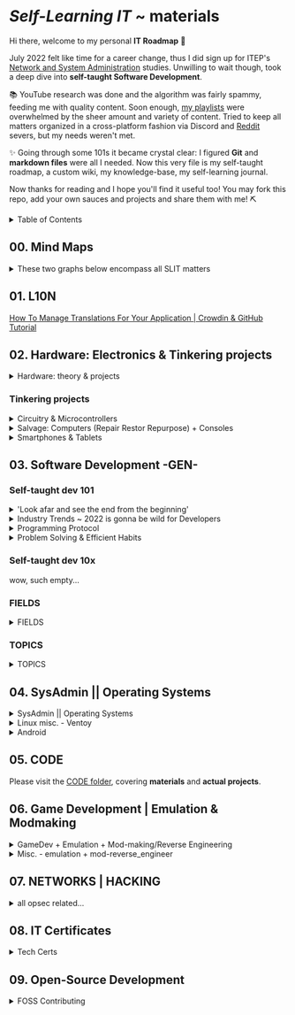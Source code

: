 <!-- [Markdown Cheat Sheet](https://www.markdownguide.org/cheat-sheet/) -->
<!-- thanks [Stack Overflow](https://stackoverflow.com/questions/11948245/markdown-to-create-pages-and-table-of-contents) -->

<!-- v0.1.0 = add Open Source big time | downgrade kotlin | reconsider Unity/C# (eg.  Karmaggän project) || zsh, fetch Discord gamedev.... -->
<!-- v0.0.1 = add mind maps -->
<!-- v0.0.0 = stemming from wikiSLIT v0.4.0 -->


# *Self-Learning IT* ~ materials
<!--need to update w/ me GitHub stars-->

Hi there, welcome to my personal **IT Roadmap** 👋

July 2022 felt like time for a career change, thus I did sign up for ITEP's [Network and System Administration](https://www.itep.es/ciclos-formativos/distancia/tecnico-superior-administracion-sistemas-informaticos-red) studies. Unwilling to wait though, took a deep dive into **self-taught Software Development**.

📚 YouTube research was done and the algorithm was fairly spammy,  feeding me with quality content. Soon enough, [my playlists](https://www.youtube.com/channel/UC4yPJo9tFagP7ZMkMcCQNbw) were overwhelmed by the sheer amount and variety of content. Tried to keep all matters organized in a cross-platform fashion via Discord and [Reddit](https://www.reddit.com/r/selflearningIT/) severs, but my needs weren't met.

✨ Going through some 101s it became crystal clear: I figured **Git** and **markdown files** were all I needed. Now this very file is my self-taught roadmap, a custom wiki, my knowledge-base, my self-learning journal.

Now thanks for reading and I hope you'll find it useful too! You may fork this repo, add your own sauces and projects and share them with me! ⛏️

<details>
<summary> Table of Contents </summary>

- [*Self-Learning IT* ~ materials](#self-learning-it--materials)
  - [00. Mind Maps](#00-mind-maps)
  - [01. L10N](#01-l10n)
  - [02. Hardware: Electronics & Tinkering projects](#02-hardware-electronics--tinkering-projects)
    - [Electronics theory 101](#electronics-theory-101)
    - [Tinkering projects](#tinkering-projects)
  - [03. Software Development -GEN-](#03-software-development--gen-)
    - [Self-taught dev 101](#self-taught-dev-101)
    - [Self-taught dev 10x](#self-taught-dev-10x)
    - [FIELDS](#fields)
    - [TOPICS](#topics)
  - [04. SysAdmin || Operating Systems](#04-sysadmin--operating-systems)
    - [sysadmin -gen-](#sysadmin--gen-)
    - [Linux](#linux)
  - [05. CODE](#05-code)
  - [06. Game Development | Emulation & Modmaking](#06-game-development--emulation--modmaking)
  - [07. NETWORKS | HACKING](#07-networks--hacking)
  - [08. IT Certificates](#08-it-certificates)
  - [09. Open-Source Development](#09-open-source-development)

</details>

## 00. Mind Maps

<details>
<summary> These two graphs below encompass all SLIT matters </summary>

![MindMap-0_4](/images/slit_img-MM1.PNG)
![MindMap-5-9](/images/slit_img-MM2.PNG)
<!-- interactive link -->

</details>

## 01. L10N 

[How To Manage Translations For Your Application | Crowdin & GitHub Tutorial](https://youtu.be/8baL6VWnnZg)
<!--
- [ ] blog_chaval
- [ ] [25 VSCode Tips](https://youtu.be/ifTF3ags0XI) @ Fireship
- [ ] South_Park
- [ ] Tomba
- [ ] [How Sekiro sets itself apart](https://youtu.be/jASlIZSpnJ4) @ Zullie the Witch
-->

## 02. Hardware: Electronics & Tinkering projects

<details>
<summary>  Hardware: theory & projects </summary>

### Electronics theory 101

- Electricity & Electronics 101
    - [How Electricity works](https://youtu.be/mc979OhitAg) @ EngineeringMindset
    - [Basic Electricity - What is an amp?](https://youtu.be/8gvJzrjwjds) @ Afrotechmods
    - Electronic Engineering ~ [Electronic Engineers 2022](https://youtu.be/CGD8qeizblc)
    - [Electronic components](https://youtu.be/6Maq5IyHSuc) @ bigclivedotcom
    - [How to Use a Breadboard](https://youtu.be/6WReFkfrUIk)

- Computers & Components 
    - -gen-
        - [From Transistors to Tetris P.1](https://youtu.be/6caLyckwo7U)
        - [How are Microchips made?](https://youtu.be/bor0qLifjz4) <!-- | Linus in Israel-->
    - CPUs
        - [How CPUs read machine code](https://youtu.be/yl8vPW5hydQ)
        - [CPU Clock Speed Explained](https://youtu.be/3PcO10iAXTk) @ Max's Tech
    - Graphics -all
        - Custom video card ~ [Building a DIY video card](https://youtu.be/l7rce6IQDWs) @ Ben Eater
        - JPEG ~ [How are Images Compressed? JPEG In Depth](https://youtu.be/Kv1Hiv3ox8I) @ Branch Education
    - HDMI
        - [HDMI vs MHL](https://lifewire.com/mhl-in-home-theater-1846852)
    - Motherboards
        - [Motherboards Explained](https://youtu.be/b2pd3Y6aBag) @ PowerCert Animated Videos
    - Power Supply
        - ... ~ [Probably the most used component nobody knows of! TL431 Guide!](https://youtu.be/isutYMU2HHU) @ Great Scott!
        - Alt Power Supplies ~ [Free Energy Devices Build and Science](https://youtu.be/15V0gUXUPko) @ ElectroBOOM
    - SSDs
        - SSDs | Smartphones (?!) ~ [How do SSDs/Smartphones work?](https://youtu.be/5Mh3o886qpg) @ Branch Education
    - (bonus) ~ Bluetooth
        - [How does Bluetooth Work?](https://youtu.be/1I1vxu5qIUM) @ Branch Education

</details>

### Tinkering projects

<details>
<summary> Circuitry & Microcontrollers </summary>

- Circuitry
    - Full DIY ~ [17 DIY inventions](https://youtu.be/twKkQaORKS4)
    - w/ Arduino... ~ [Turning a car into a COMPUTER MOUSE](https://youtu.be/M2xqMZ6b85w) @ William Osman

- Arduino UNO
    - [Arduino vs Pico - Which is the Best Microcontroller For You?](https://youtu.be/dOa3570JM2M) @ Gary Explains
    - Starting Kits ~ [5 best kits 2022](https://youtu.be/huKV8hdhsiY)
    - 101s ~ [What is Arduino UNO](https://youtu.be/_ItSHuIJAJ8)
    - Guide 00 ~ [learn Arduino in 15 minutes](https://youtu.be/nL34zDTPkcs)
    - Course 00 ~ [fCCs course -4h-](https://youtu.be/zJ-LqeX_fLU)
    - Projects 00 ~[15 Great Arduino Projects for beginners](https://youtu.be/Ox-9eOc3bQU) @ Maker Tutor
    - Projects 01 ~ [Arduino based Guitar Tuner](https://youtu.be/tjKySKeDoCE)

- Raspberry Pi
    - Regarding RPi4 8GB ~ [Choosing the right Raspberry Pi for you!](https://youtu.be/YAs1qdgiqPc) @ Android Authority
    - RPico
        - 101s ~ [Pico Prototyping - Building a "Pico Uno"](https://youtu.be/jwIOxOzee0U) @ DroneBot Workshop
        - MicroPython 00 ~ [Raspberry Pi PICO | Starting with MicroPython + Examples](https://youtu.be/zlKJ5hvfs6s) @ Electronoobs
        - Bad USB ~ [Bad USBs are SCARY!! (build one with a Raspberry Pi Pico for $8)](https://youtu.be/e_f9p-_JWZw) @ Network Chuck

</details>


<details>
<summary> Salvage: Computers (Repair Restor Repurpose) + Consoles </summary>

- *Salvage* gen
    - **GL76** ~ [MSI-GL76 Dissassembly](https://youtu.be/DF4HVW6Y_Fk)
    - Laptops -gen-
      - Clean ~ [How to Clean a Laptop](https://youtu.be/bypESzEtZr4)
      - Motherboard ~ [Laptop Motherboard -Diagnose,Repair-](https://youtu.be/GCLflqmne6k)
      - Fix ~ [FREE BROKEN Laptop - But Can I Fix It? Acer Nitro 5 No Power](https://youtu.be/C4S6QL4keOQ) @ Tronics Fix
      - Repurpose ~ [Repurpose your old dead Laptop](https://youtu.be/WLP_L7Mgz6M)
    - HDDs ~ [Fix your Hard Drive](https://youtu.be/zAMjdrUf9V4)

- Pentium project
    - [Restoring old Windows XP](https://youtu.be/1p5RUI9hIF8) @ Psivewri
    - Clean Pentium_3 ~ [This Pentium III hasn't been cleaned in 15 years](https://youtu.be/UyVHrxYZJJI) @ Phils Computer Lab
    - Restore Pentium_3 ~ [Pentium III Restoration](https://youtu.be/eSYOH_AfgEY)
    - Upgrading Pentium_4 to Windows_10 ~ [Usuing Pentium 4 in 2020 with Windows 10](https://youtu.be/sSZNLAIL65M) @ Phils Computer Lab
    - $salvage ~ [This PC Wasn't Worth Saving | Pentium 4 Build](https://youtu.be/sjfe9cQky5g) @ Tech Made Easy && [Build Retro PC from New Old Parts](https://youtu.be/xKChxv9jw74)
    - BIOS in Pentium 4 ~ [Computer BIOS in Pentium4 MOBO](https://youtu.be/TuG2rsrI_tc)

- Consoles aka Game Stations
    - Game Boy ~ [Gameboy Restored & Upgraded](https://youtu.be/lMyb0erNuCE) @ Odd Tinkering
    - PS1 ~ [PS1 Restoration & Upgrade](https://youtu.be/eMUpTVMqueY) @ Odd Tinkering
    - Universal Wii Remote ~ [Wii Remote Working on PS5 (How-to)](https://youtu.be/BjgCvOfQek8) @ Basically Homeless

</details>


<details>
<summary> Smartphones & Tablets </summary>

- *Salvage* smartphones
    - $salvage smartphones ~ [10 GENIUS Ways to Reuse Your Old Smartphone](https://youtu.be/k2_qM7NF_Vg) @ C4ETech English & [What is worth salvaging from an old smartphone](https://youtu.be/dYnplx_DVHs) @ Great Scott!
    - $salvage tablets ~ [OEM/ODM 7 Inch Tablet PC Touch Screen Replacement Disassembly Repair Guide](https://youtu.be/LeaulreONq0) @ ivifix.com

- random bonus bc why not
    - [Electronic Pinball Restoration](https://youtu.be/jh9dNaRqEpg) @ Odd Tinkering
    - [Mining Lantern rest. -numismatics-](https://youtu.be/hqc0pQ7DV4I) @ TysyTube

</details>

## 03. Software Development -GEN-

### Self-taught dev 101

<details>
<summary> 'Look afar and see the end from the beginning' </summary>

* ##### ~~[4 Steps to Become a Developer {Shorts}](https://youtu.be/nvlizC6koSc)~~ @ Fireship
    - Learn [HTML, CSS, JavaScript, React, Node]
    - Build something meaningful [1st Idea, 2nd Fail, 3rd Study, 4th Repeat]

* ##### ~~[Fastest way to Learn Coding and actually get a job](https://youtu.be/79pKwdiqcwI)~~ (First thing I actually did)
    - Learn **Python** for WebDev, DataSci, Automation...
    - Do [learnpython.org](https://learnpython.org), Download **VS Code** & Complete [12 Beginner Python Projects](https://youtu.be/8ext9G7xspg)] @ Kylieyying  (@ fCC)
    - Prepare Portfolio & Interviews
    - **Complete [Intro to Data Structures and Algorithms](https://www.udacity.com/course/data-structures-and-algorithms-in-python--ud513) & [LeetCode](https://leetcode.com/) ~~^^~~ (!!!)**
    <!-- (!!!) = STILL TO DO -->

* ##### ~~[1 - Self Taught Programmers... Listen Up](https://youtu.be/FrFY6Y1MJBQ) & [2 - Zero to Full-Time Programmer in 5 Steps](https://youtu.be/s9iPo9YMU70)~~ @ Keny Gunderman's
    * 1 || Self-taught ain’t easy, maybe more than 6 months | Don’t overthink, just code and learn to adapt | Networking: Discord, LinkedIn, events... REFERENCES! | Dive in to the deep end | Reconsider your choices
    * 2 || Language: **JavaScript (Fullstack & Mobile) [Frameworks: React, Vue, Angular, Node** | Learn variables, functions, conditions, loops, classes, objects | Visit *freeCodeCamp, Codeacademy Udemy...* | Imitate | Innovate, build a Portfolio and market yourself

* ##### ~~[Career Paths for Software Engineers & How to Navigate It](https://youtu.be/oGy_uK6FrgE)~~ @ TechLead
    - *Backend* [Python, PHP **+** node.js **+** Java, C]
    - (*^1) *Frontend* [JavaScript, CSS, HTML **+** frameworks [Angular, React, Vue.js] ]
    - ***Fullstack*** [ [RubyOnRails, Django, Golang] **+** SQL **+** Linux]
    - ***Mobile*** (Android [Kotlin, Java])
    - *Game/Graphics* [C++, physics, shaders, GPUs… VR+AR]
    - *Data* (see 08:56 - 09:20)
    - *Machine Learning* (math)
    - *Cybersecurity* (null)
    - (*^2) ***DevOps*** [Linux, Perl, scripting, bash, Unix commands]
    - *QA* (test automation software – Test Suites)
    - (*^1) **Frontend** = *API*s hookups & Rendering [UX, buttons, UI, color, fonts, graphics, positioning, layout]
    - (*^2) **DevOps** = site reliability

</details>


<details>
<summary> Industry Trends ~ 2022 is gonna be wild for Developers </summary>

[Developer Trends in 2022](https://youtu.be/LOpFYMPXqE4) @ Fireship

- *Web 3* = decentralized internet if smart contracts | crypto
    - No more passwords but blockchain wallet addresses **(browser plugin like metamask)** | d-app = code in the blockchain as smart-contract (data ownership) | tech is in early stages, as an industry it’s not worth the trouble, although if successful and mainstream, then AYE!
    - ***to-do*** ~~^^~~ 'Entirely decentralized news network, where journalists could upload video, articles and other reporting, and be compensated based on its reach *(basically a good Twitter)*. It would incentivize good journalism and eliminate the possibility of a top-down propaganda machine. Journalists win, consumers win, and the establishment gets f*.

- *Metaverse* = hyper-real alternative world
    - internet-based platform with multiple access points [phone, VR, AR]
    - users require one single profile to interact with [businesses, apps, other users…] in a virtual environment
    - dangerous tho, as it may enhance [addiction, isolation]
    - **tools [unity, unreal engine, blender]** ~~^^~~ (!!!)
    - ***to-do*** ~~^^~~ sorta *Squarespace* or *Shopify* for the **Multiverse** (ie. a platform for businesses)


    ![Metaverse Market Map](/images/slit_img-metaverse_market_map.png)

- *AI* = all over the place (see *GitHub copilot* affecting devs directly)

- *Databases* = (...) ~~^^~~

- *JavaScript* = (...) ~~^^~~

- *Other trends* = (...) ~~^^~~

- *Conclusion* = (...) ~~^^~~

</details>


<details>
<summary> Programming Protocol </summary>

* ##### ~~Comment_IQ, Documentation & Portfolio ~~^^~~ [If You're Learning to Code STOP Taking Notes](https://youtu.be/VCWzQpUwsaw)~~ @ Dorian Develops

    - ~~^^~~ Prepare **CompTIA certificates**
    - *memorizing != retaining:* for first_tutorials don’t bother with notes |
    work through curriculum for 1-2 months building projects from scratch
    - **Commenting code:** everything relevant if not obvious | overkill = all variables, even single-lines | slowly develop Comment_IQ | **later, comment = all I write and copypaste from online rss** so I understand and explain the process
    - ~~^^~~ **Documentation:** always start with a README file | **learn markdown & WYSIWYG** | **explain project (technologies, codebase, purpose) | *Documentation = notes* |overkill = ['Getting started' section, Examples of code snippets, Demos of what library/app does] | learn from my tools’ Documentation [structure, content, ...]
    - *Conclusion:*
        - explain [code-blocks do, application does]
        - do what real world 'good software development teams' do
        - figure out what is worth holding on to and what isn’t
        - **memorize = muscle memory**
        - **my output to the world ==** notes for GitHub *(clean clear code, solid Docm.)*
        - remember employers like solid portfolio w/ all explained

<!-- key skill to level-up: Debugging -->

* ##### ~~Analytical, creative & diffuse approach ~~^^~~ [Be a Better Programming by Mastering Debugging](https://youtu.be/DQEVZ5efnO0)~~ @ Andy Sterkowitz

    - **Key insights:**
        - **Computer Logic Understanding:** how to write instructions (code) for Computers to run Operations and return Output
        - **Programming** = bugs, errors (misspells, wrong references)... Avoid such by *commiting constantly*
        - **Debugging** is the assessment process of finding the cause for bugs in the code.
        - **Good debugger:** reads lots of code analytically, abstract thinker, 'code-doctor'

    - **Main points:**
        - **Mindset change**: if smth broken: from DOER to DOCTOR, be curious and inquisitive, slow-down and don't overlook
        - **Read error messages**: detailed info (where issue, what is it), copypaste online
        - **Use debugging tools**: aka surgery; breakpoints ~~^^~~ (!!!)
        - **General:**
            - Double check logic aka instructions
            - Assume human error: fight with clean code, tests;  question anything you may have written
            - Commit small changes: for consistant development
            - Take mental breaks: **'power-through approach' VS 'Diffuse Thinking'**

* ##### ~~Focus, deep-understanding, needfulness & growth ~~^^~~ [7 Habits of Senior Software Developers](https://youtu.be/zivngNtLiuY)~~

    - **Focus:** one thing for a long time; avoid multi-tasking and task-switching
    - ~~^^~~ **Automation:** avoid repetition (in code)
    - **Pragmatism** (biznez perspective): look at the bigger picture; avoid over-engineer and *refactoring*
    - **Teach others:** Unconscious Competence + explain in simple terms = Refine Mental Models + Communication
    - ~~^^~~ **Open-Minded:** learn new [frameworks, languages] = build preferences; seek cutting-edge
    - **Seek feedback**
    - **Follow your interest:** stay motivated, fresh and happy == dive into new things

</details>


<details>
<summary> Problem Solving & Efficient Habits </summary>

* ##### ~~Fitness, results, KISS & 'The Zone' ~~^^~~ [7 Habits of Highly Effective Programmers](https://youtu.be/W8ykZNSLDqE)~~ @ TechLead
    - **Intro:** right habits != burnout | long-term game == skills, tecniques; right career trajectory
    - **Fitness and sunshine:** because programming is physically demanding
    - **Results-oriented approach**: avoid *refactoring*; get projects done looking good
    - **KISS**: keep Code simple and consistant | *standarize* team methods | **all Code == read-write-debug easily**
    - **Getting in 'the Zone':** code and lose track of time = solid code (bc *large abstractions*) IF undistracted
    - **Sharpen yourself**: comfort zone == outdated | **key debug: adapt and diagnose**
    - **Collaboration:** share ideas | code integration in a team environment | networking
    - **Programming = solo:** lonely activity (code, documentation) in the digital world

* ##### TDD & prototyping ~~^^~~ [Problem-Solving for Developers - A Beginner's Guide](https://youtu.be/UFc-RPbq8kg) @ Fireship

    <!-- {Case study — Using GraphQL and JS to merge 600 PRs} -->
    - (*^1) **Identify** ~ Understand the problem | *Documentation* = *Problem Statement* [context, situation/issue, why do we care]
    - **Research & Refine** ~ Visit StackOverflow and assess others’ approach | Break down problem into *subproblems*
    - **Pseudocode** ~ Outline the code to-be = *focus on logic, not syntax*; comment and name things
    - ~~^^~~ **Test-Driven Development (TDD)** ~ Helps understanding code & prevents regression | *'Red Green Refactor'*
    - **Implement** ~*Hackathon approach*: Done = tests_OK + prototype_OK
    - **Reflect on prototype** ~ Improve readability, name things better, add comments, remove duplication, optimize time/space complexity of algorithms, add *caching* to reduce cloud computing costs, improve error handling...
    - **Practice and repeat** ~ Infinite problems and challenges, so develop *intuitive skills*; get feedback

    <!-- {Dev Mindset — For programming, look at a problem and visualize how a computer system can solve it} -->
    ######
    - (*^1) ~~^^~~ [**Agile approach:**](https://www.atlassian.com/agile/project-management/epics-stories-themes) stories, epics, initiatives

</details>

### Self-taught dev 10x
wow, such empty...

### FIELDS


<details>
<summary> FIELDS </summary>

- Computer Science
    - [An entire CS Degree in 12 minutes](https://youtu.be/EJiVWoFk8GA)
    - [Math needed for CS](https://youtu.be/eSFA1Fp8jcU)
    - [Licenciatura en Ciencias de la Computación (UBA)](https://youtu.be/sLMsRewMTVk) @ Santi Fiorino
    - Crash Course: [Computer Science](https://www.youtube.com/playlist?list=PLH2l6uzC4UEW0s7-KewFLBC1D0l6XRfye) -40 episodes-
    <!-- turn this $material into a document with all episodes summarized -->
    - THIS... [100+ Computer Science Concepts Explained](https://youtu.be/-uleG_Vecis) @ Fireship
- Data Science 
    - [What to Learn to get Hired as Data Scientist](https://youtu.be/pLI7T0clMxg)
    - [How I'd learn to code if I could start over](https://youtu.be/MHPGeQD8TvI) @ Tina Huang
        - **Learn Python** (friendly syntax, versatile, popular)
            - **First weeks:** Learn variables, datatypes [strings, floats, ints, arrays], loops, functions, if statements, OOP | RSS = [interactive websites [fCC, Codeacademy], video-tutorials, books] | Objective = implement fundamental concepts = play around and expand tutorials’ content
            - **Late personal projects:**  interesting/useful, small, ~~copypaste~~
                - (n01-04) - n01 '(array(database)), random output IF input(x,y)' | n02 'snake = basics+OOP+UI' | n03 'stock trading bot' | **arrays < Pandas pydata // data-frame** |**learn APIs // (beginner 2 advanced)**
                - then: algorithms and data structures [dictionaries, linked lists, queues, heaps, trees, graphs] ~~^^~~ BUILD a MAZE and an ALGORITHM to solve it
            - **Eventually:** Documentation, '+topics = +projects (WebDev, AppsDev, AI)'
        - **Mindset**: programmer = tinker(explore, dive-in) | problem-solving != StackOverflow | adaptability, constant learning, **growth mindset**
        - **Overkill:** do DEV in a certain community | *code = powerful tool, freedom to self-learn*
- DevOps: [DevOps Explained](https://youtu.be/Xrgk023l4lI) @ Simplilearn
- Ingeniería Informática: [4o de Ingeniería Informática en 15 Minutos - Itinerario Ingeniería de Computadores](_mKjNeb1lM4) @ Antonio Sarosi
- Software Engineerz </summary>
    - [What is a 10x Engineer (feat. ex-Google Tech Lead)](https://youtu.be/Iydpa_gPdes) @ Tech Lead
    - ~~[The Harsh Reality of being Software Engineer](https://youtu.be/Ws6zCMdp9Es)~~
        - Burnout: overwhelming **backlog** and interviews
        - Tough competition
        - Junior Devs tasks: learn **codebase** & knockout pull requests

</details>

### TOPICS

<details>
<summary> TOPICS </summary>

- Artificial Intelligence & Machine Learning (Bot programming & Tensorflow)
    - 101s | Neural Networks
        - [Deep Learning | Natural Language Processing | Machine Learning | Artificial Neural Networks | +more](https://levelup.gitconnected.com/top-7-deep-learning-methods-each-explained-in-less-than-10-seconds-3683120de455) @ LevelUpCoding
        - Neural Networks (!) ~ [Why Neural Networks can learn (almost) anything](https://youtu.be/0QczhVg5HaI) @ Emergent Garden
    - Techonologeez
        - [TensorFlow in 100 Seconds](https://youtu.be/i8NETqtGHms) @ Fireship
    - Models
        - [IA aprende a jugar Dino (Chrome)](https://youtu.be/gC85en0Vmh4) @ Santi Fiorino
        - [NN Learns to Play Snake](https://youtu.be/zIkBYwdkuTk) @ Greer Viau
        - [Self-Driving Car with JS (NNs | ML)](https://youtu.be/Rs_rAxEsAvI) @ fCC  <!--js = reference to '+more' (CODE .languages) -->
        - $ [Code a Discord Bot with Python - Host for Free in the Cloud](https://youtu.be/SPTfmiYiuok) @fCC
        - $ [Creating a Discord Bot in Python 3.9](https://youtu.be/fU-kWx-OYvE) @ Indently
    - BOTS PROJECTS (PY/SH)
- Algorithms
    - [Researchers Use *Group Theory* to Speet Up Algorithms - Introduction to Groups](https://youtu.be/KufsL2VgELo) @ Nemean
-  APIs: [RESTful APIs in 100 Seconds // Build an API from Scratch with **Node.js Express**](https://youtu.be/-MTSQjw5DrM) @ Fireship
- Backend
    - [Complete overview of Backend WebDev (2021)](https://youtu.be/XBu54nfzxAQ) @ SuperSimpleDev
    - ADD THE code with lewis VID
- Browsers
    - [How Google Search Works (in 5 minutes)](https://youtu.be/0eKVizvYSUQ) @ Google
    - [BYE DuckDuckGo, here's my new search engine! Private Alternatives to Google](https://youtu.be/x9q3qPxrTqg) @ The Linux Experiment
- **CLOUD**: [Cloud Computing Explained](https://youtu.be/_a6us8kaq0g) @ PowerCert Animated Videos
- Databases: [SurrealDB in 100 Seconds](https://youtu.be/C7WFwgDRStM) @ Fireship
- Frontend ~ Design: [8 Dev Portfolios-Websites that might be 10/10s in Graphic Design](https://youtu.be/At6XyItIHsE) @ Design Course
<!-- **@pabloqpacin:** *find #CodePen.io in CODE dir* -->
- Fullstack: [Fullstack Development Iceberg {Shorts}](https://youtu.be/JMWNYfPIF2U) @ Fireship
- **Git**: [Git It? How to Use Git and GitHub?](https://youtu.be/HkdAHXoRtos) @ Fireship
- Math: [why you NEED math for programming](https://youtu.be/sW9npZVpiMI) @ Joma Tech
- OOP - Object Oriented Programming: [OOP is Embarrasing: 4 Short Examples](https://youtu.be/IRTfhkiAqPw) @ Brian Will
- Open Source
    - [Contributing to Open Source can change your life](https://youtu.be/CML6vfKjQss)
    - [How to Contribute to Open Source - Complete Guide](https://youtu.be/yzeVMecydCE) @ Eddie Jaoude -@ fCC-
- Tech Stacks (~ WebDev)
    - [How to OVER Engineer a Website // What's a Tech Stack?](https://youtu.be/Sxxw3qtb3_g) @ Fireship
    - [My Bleeding Edge Tech Stack for 2025](https://youtu.be/rFP7rUYtOOg) @ Fireship
- **Testing** (Software)!!!!!!!
    - TDD ~ [Software Testing Explained in 100 Seconds](https://youtu.be/u6QfIXgjwGQ) @ Fireship
    - TDD ~ [Test-Driven Development // Fun TDD introduction with **JavaScript**](https://youtu.be/Jv2uxzhPFl4) @ Fireship
- Web Dev: [100+ Web Dev things You Should Know](https://youtu.be/erEgovG9WBs) @ Fireship -GOLD-
- *bonus*... ~ Junior Dev Jobs </summary>
    - [Lemon.IO](https://lemon.io/for-developers/)

</details>

## 04. SysAdmin || Operating Systems

<details>
<summary> SysAdmin || Operating Systems </summary>

### sysadmin -gen-
  
- [How to Be a Great System Adminstrator in 3 Steps](https://youtu.be/Biz_QnigwWI) @ IT Career Questions
- [How it FEELS to be a SysAdmin (What is a System Administrator)](https://youtu.be/v9bZsmn-Aw4) @ Sir Sudo
- everything "Operating Systems"
    - [Types of OS afap](https://youtu.be/MR2ntdZW__A) @ Techquickie
    - BIOS...
        - [BIOS and UEFI afap](https://youtu.be/zIYkol851dU) @ Techquickie
        - [BIOS, CMOS, UEFI - What's the difference?](https://youtu.be/LGz0Io_dh_I) @ PowerCert Animated Videos
    - Dual Boot ~ [The Best Way do Dual Boot Windows and Ubuntu](https://youtu.be/CWQMYN12QD0) @ Techno Tim
    - *Virtual Machines* ~ [see '7.0 ~ Networks | Hacking'](#70-networks--hacking)

\### Windowz
- [PowerShell, BIOS...]
- [I put Windows 10 on a Calculator - Stupid Setups](https://youtu.be/neD9_viUnS8) @ Basically Homeless

</details>

<details>
<summary> Linux misc. - Ventoy </summary>

###  Linux

- Misc.
    - [Linux for the Absolute Beginner...](https://youtu.be/EN7mbRccT-8) @ Low Dough Tech
    - [7 Linux Terminal Application and Utilities](https://youtu.be/ZNNqkeeOdrk) @ Tech Hut
    - ☠️ [Why Linux Is Better For Programming](https://youtu.be/otDOHt_Jges) @ Kalle Hallden

- Ventoy
    - [Ventoy - An Easy to Use MultiBoot USB Tool](https://youtu.be/K64sT0pQc-0) @ Mental Outlaw
    - [How to create the ULTIMATE multiboot flash drive using Ventoy!](https://youtu.be/7eQciSP91eI) @ Alfredo Sequeida
    - [How to Create a Multiboot USB with Ventoy | Fast, Simple and Easy Guide](https://youtu.be/z1FyoCswwAc) @ Techno Tim

- Linux Distros
    - [What is the Best Linux Distro? -Its the one you Make the best](https://youtu.be/_f5uev7UTz0) @ Mental Outlaw
    - Linux Mint
        - [How good is Linux Mint for beginners](https://youtu.be/pNWDnJ_kESM) @ The Linux Experiment
        - [20 Different Types of Linux Mint Themes](https://youtu.be/PIrl3Eb0H44)
        - [From Noob To Power User With Linux Mint Cinnamon](https://youtu.be/TKX29fJ8U2Y) @ Distro Tube
    - Pop OS!
    - Chicago95 ~ [Bring Back Windows 95 with XFCE + Chicago](https://www.youtube.com/shorts/VcbzoOjMLHM) @ Tech Hut <!--find in GitHub>
    - Kali Linux ~ [Linux for Ethical Hackers (Kali Linux Tutorial)](https://youtu.be/lZAoFs75_cs) @ fCC && [Cómo instalar Kali Linux 2022 en VirtualBox y VMware](https://youtu.be/4lKQKxwjXbg) @ The Good Hacker
    - MX Linux ~ [From Noob to Power-User with MX Linux](https://youtu.be/IsnSSY2vTXQ) @ Distro Tube
    - Top 5 Arch-like ~ [Top Five Arch-Based Linux Distros 2022](https://youtu.be/zkmTpxVpj6Q) @ Distro Tube
        - ArcoLinux ~ [ArcoLinux - First Impressions and Install](https://youtu.be/S_dG79GhNfI) @ Tech Hut <!--install in VM-->
        - Manjaro | Arch ~ [Manjaro is NOT Arch](https://youtu.be/VzAw8a3Jx-k) @ Tech Hut

- WSL 
    - [BEST Web Dev Setup? Windows & Linux at the same time (WSL)](https://youtu.be/-atblwgc63E) @ Fireship
    - [I Coded with WSL2 for a Week](https://youtu.be/LktFP0Dpl-c) @ Forrest Knight

</details>

<details>
<summary> Android </summary>

- ROOT
    - Root 101 ~ [What is Root Access on Android? How to Root](https://youtu.be/eR26901B_0A)
    - ROMs proper ~ [Android 13 Custom ROM List: Unofficially update your Android Smartphone!](https://xda-developers.com/android-13-custom-rom-list) @ XDA-Developers

- Misc.
    - Dual Boot for Windows ~ [Cómo INSTALAR Windows 11 ARM | Iniciar DOS Sistemas ANDROID y Windows](https://youtu.be/VkI476sGI4s)
    - AndroNix' Linux ~ [Easily run Linux on Android with AndroNix - Linux Distro on Android without Root](https://youtu.be/jvuufPWKF3k)
    - Calyx OS ~ [Calyx OS - The next big Android Competitor?](https://youtu.be/qTtgzNGRAfA) @ Mrwhosetheboss <!--(Hacking...)-->
    * ROMS

<!-- VERY IMPORTANT LOCAL GL76'S DIRECTORY: 'LINUX' -->
<!-- ### 4.5 ~ +more -->
<!-- $consoles $JAILBREAK $TINKERING $cars -->

</details>

## 05. CODE

Please visit the [CODE folder](/CODE), covering **materials** and **actual projects**.


## 06. Game Development | Emulation & Modmaking

<details>
<summary>  GameDev + Emulation + Mod-making/Reverse Engineering </summary>

- GameDev ideas
    - 2048 (JavaScript + CSS) ~ [Build a 2048 to level up your Game Development](https://youtu.be/wOVEe9eawXc) @ WebDevSimplified
    - Geo Game idea ~ [I Tried Creating a Game Using Real-World Geographic Data](https://youtu.be/sLqXFF8mlEU) @ Sebastian Lague
    - Pokémon (Lua) ~ [Pokémon Coding Tutorial - CS50's Intro to Game Development](https://youtu.be/gx_qorHxBpI) @ fCC

- Pygame limitations: [Pygame's Performance - what you need to know](https://youtu.be/hnKocNdF9-U) @ DaFluffyPotato

- Game Engines
    - Unity
        - Strong C# ~ [Unity in 100 Seconds](https://youtu.be/iqlH4okiQqg) @ Fireship
        - [I wish I had known this before I started Unity Game Development](https://youtu.be/286SGzpUx9o) @ But Why Levin

- GameDev community
    - itch.io ~ [itch.io](https://itch.io/)
    - reddit ~ [reddit communities compiled lol](https://reddit.com)
    - GMTK: [GMTK Game Jam 2022](https://youtu.be/XNCGdi2A6fQ) @ Game Maker's Toolkit
    - Minijuegos (Devs) ~ [Miniplay > Devs](https://ssl.miniplay.com/dev/user/login)

<!-- ME Gamez aye > ### 6.1 ~ Karmaggän
First off, peek into local **Jagger Dress Up** -->

</details>

<details>
<summary> Misc. - emulation + mod-reverse_engineer </summary>

- Emulation
    - emudev.org ~ [emudev's hub of Discord servers for ALL systems](https://emudev.org/discord_related)
    - Game Cube ~ [Emulation on Gamecube - NES, SNES, GBA, PS1 & more](https://youtu.be/_rYVWzjVWmw) @ Blaine Locklair
    - Emu ROMS: Zophar ~ [Zophar's Domain](https://www.zophar.net/), ... (!) 

- Mod-Making: Mod-making 101 ~ [Game Modding afap](https://youtu.be/4BB1HfvSqAI) @ Techquickie

- Reverse Engineer (Retro Games): [Beginners Guide to Reverse Engineering (Retro Games)](https://www.retroreversing.com/tutorials/introduction) @ Retro Reversing

</details>


## 07. NETWORKS | HACKING

<details>
<summary> all opsec related... </summary>

- 0 -gen-
    - Internet Speed ~ [Is your Internet FAST enough?](https://youtu.be/2LOkI3Xyd_E) @ Techquickie
    - Latency ~ [Latency afap](https://youtu.be/UWeMWIoUWQA) @ Techquickie
    - Servers ~ [I put a computer in my computer](https://youtu.be/cVWF3u-y-Zg) @ Jeff Geerling
        - Server's IP KVM = Internet Protocol Keyboard Video Mouse | Remote KVM connection to a computer over a network |
    - Tarifas ~ [Consejos para elegir la MEJOR TARIFA de FIBRA y MÓVIL](https://youtu.be/tDT9XAi8G40) @ Xataka TV


- Black Hat...
    - Cyber Kill Chain (CKC) ~ [The Mind of a Black Hat Hacker](https://youtu.be/-aNXeevUDyU) @ TayOnTech
    - about DarkSide's ethos ~ [DarkSide: The $90 Million Dollar Hackers](https://youtu.be/YSRkbDF0ydg) @ Forrest Knight

- Botnetz
    - [How to Actually Escape the Botnet](https://youtu.be/V1PUDUfWe4M) @ Mental Outlaw
    - Emotet ~ [The World's Worst Botnet Just Got Stronger](https://youtu.be/lct_NBCzVKY) @ Mental Outlaw

- Cryptography
    - [7 Crypto Concepts EVERY Developer Should Know](https://youtu.be/NuyzuNBFWxQ) @ Fireship

- CTF
    - [How to solve Python Sandbox Capture-The-Flag challenge?](https://youtu.be/Ub_BMOMDOx0) @ CTF School

<!-- - Cybersecurity -->

- Dark Web | Tor
    - [How Tor Works](https://youtu.be/QRYzre4bf7I) @ Computerphile
    - [How to browse the Dark Web safely?](https://youtu.be/7icDhuOtJtU) @ Tech Raj
    - [How to Access the Dark Web Safely in 2022 (Tor + Tails)](https://youtu.be/EgXeXmNecto) @ The Cyber Mentor
    - [SURFING THE DARK WEB](https://youtu.be/pKt_U9ShZxE) @ Crypto NWO <!--ok for Malware-->

- Digital Forensics
    - [Magnet AXIOM Forensics](https://www.magnetforensics.com/products/magnet-axiom/)


- DIY_NAS aka 'Home Server' <!--'20.3 ~ Tinkering'-->

    - [Your old PC is your new Server](https://youtu.be/zPmqbtKwtgw) @ Linux Tech Tips
    - [Convert an old PC to a Home Server using Unraid - SMB, Terraria, HomeAssistant, Jellyfin](https://youtu.be/7h0JVS0en3U) @ Hardware Haven
    - [How to build a Budget Home Server and WHY You Should](https://youtu.be/irW0AiRED3w) @ Zach's Tech Turf
    - [How to build a DIY NAS from an OLD PC | Budget TrueNAS](https://youtu.be/FN3NhrD3KWo) @ Torogi Pro
    - [Turn Old Computer into a NAS with FreeNas!](https://youtu.be/OUz5vC0IZX4) @ Torogi Pro
    - [Setting up an old laptop as a NAS](https://youtu.be/ZInPE-sG0Ug) @ Electronics Wizardry
    - [Turning an OLD PC/Laptop into a Media Server! (Ubuntu/PLEX Guide)](https://youtu.be/lXcfKTNObOo) @ Tech Hut
    - [What's on my Home Server? MUST HAVE Services!](https://youtu.be/c4rKWrH88F0) @ Tech Hut
    - [Incredible Budget Home Server! (Minecraft, Plex, Home Assistant, NAS)](https://youtu.be/72D3MvPk3Xs) @ Hardware Haven
    - [Turn an old PC into a powerful NAS solution using UNRAID!](https://youtu.be/r9n4hMFBqvo) @ The Bear Tech


- Hacking...
    - Cybersecurity... ~ [Dejo que ataquen mi servidor y acaba mal](https://youtu.be/lAByu20XJt4) @ Ringa Tech
    - [Let's hack your home network // FREE CCNA // EP 9](https://youtu.be/80vIin4xGp8) @ Network Chuck
    - [Create your own Hacking Lab and Hack your first Machine! (Disposable Kali Linux)](https://youtu.be/ir3QhZp8864)
    - [How Hackers Hack Companies With Microsoft Office](https://youtu.be/_O1zfm5wavo) @ Marcus Hutchins
    - [How do hackers hide themselves? - staying anonymous online](https://youtu.be/BWVyp0wYpgA) @ Grant Collins
    - ['Nmap' Tutorial to find Network Vulnerabilities](https://youtu.be/4t4kBkMsDbQ) @ Network Chuck


- HomeLab
    - [Tour of Home Network](https://youtu.be/Ev0PL892zSE) @ The 8-Bit Guy
    - [What is a HomeLab and How Do I Get Started](https://youtu.be/gPGf4Y8nQqM) @ Techno Tim
    - [HomeLab Tools & Accessories - Network / Server/ PC Tool Kit](https://youtu.be/VX2dxFkahgs) @ Techo Tim
    - [What is a HomeLab? How can you build your own and why it's useful](https://youtu.be/4O_MxTPmah4) @ IT Career Questions


<!-- - Jailbreaking
for Android rooting, see *5~SysAdmin|OS* -->

- Malware ($python)
    - Pretty bad video but still... [Comparison: Computer Viruses](https://youtu.be/VqgE7WO3RSQ). Dawg we need to show the actual guns here.
    - [New 'Borat' Malware?](https://youtu.be/4EKksK_maTM) @ Seytonic
    - [I created malware with **Python** (it's SCARY easy!!)](https://youtu.be/UtMMjXOlRQc) @ Network Chuck
    - [Can They Defeat My Homemade Virus?](https://youtu.be/tswtqG8c_P0) @ Basically Homeless

- Network Ports
    - [Network Ports Explained](https://youtu.be/g2fT-g9PX9o) @ PowerCert Animated Videos

- Pentesting
    - [Ex-NSA hacker tools for real world pentesting](https://youtu.be/G8lrwmsx8KA) @ David Bombal

<!-- - 'Red Hat' -->

- Reverse Engineering
    - Reverse Engineering 101 ~ [Getting Started Learning Reverse Engineering | Tips for Complete Beginners](https://youtu.be/DFHug3Nq7eU) @ Marcus Hutchins
    - Ghidra 101 ~ [INGENIERÍA INVERSA USANDO GUIDRA (Herramienta de la NSA) | Tutorial](https://youtu.be/aQICC0EtG90) @ Mr Código Fuente

- Routers
    - *40 minutes...* ~ [Your home router SUCKS!! (use pfSense instead)](https://youtu.be/lUzSsX4T4WQ) @ Network Chuck


- Scambaiting...
    * @ Engineer Man
        - [Using My Python Skills To Punish Credit Card Scammers](https://youtu.be/StmNWzHbQJU)
    * @ Kitboga
        - [Scam Call Turns NUCLEAR Over Expected $1M Fortune](https://youtu.be/_Ma5RY2bG38)
        - [Spending All My Money While Scammers Watch (they're furious)](https://youtu.be/K8weeeK-BPQ)
        - [These Tech Scammers Can't Figure Out What To Say](https://youtu.be/LXNiNuvWDJQ)
        - [This AI Brings Down Scammer Call Centers (in world record time)](https://youtu.be/coNjpBa5m1E)
        - [When Scammers Lose Thousands To Ransomware](https://youtu.be/yjkPb2mU0DU)
        - [Will Scammers Notice Windows 'Really Good' Edition?](https://youtu.be/F0peLpovDB8)
    * @ Scambaiter
        - [Filling Out A Scammers Form, But With HIS OWN REAL Details!](https://youtu.be/xLyrc_JZmF4)
    * @ Scammer Payback
        - [First ever Anti-Scam Call Center](https://youtu.be/_u_JTddAYes)
        - ~~[We Created the First Ever ANTI-SCAM Call Center](https://youtu.be/_u_JTddAYes)~~
    * @ Scammer Revolts
        - (!!!) ~ [How to Scambait and Expose a Tech Support Scammer!](https://youtu.be/orEUCHTvmW0)
    * @ The Engineer Man
        - [Showing a Craiglist scammer who's the boss using Python](https://youtu.be/UtNYzv8gLbs)


- Virtualization
    - [How to Setup a Virtual Machine for Malware Analysis](https://youtu.be/-40OBLWVsgo) @ Guided Hacking
    - [Learn Virtual Machines RIGHT NOW! (Kali Linux, VM, Ubuntu, Windows)](https://youtu.be/wX75Z-4MEoM) @ Network Chuck
    - [Ditch Virtualbox, Get QEMU/Virt Manager](https://youtu.be/wxxP39cNJOs) @ Mental Outlaw
    - [Stop using Virtualbox, Here's how to use QEMU instead](https://youtu.be/Kq849CpGd88) @ Chris Titus Tech
    - [20 Ways to Use a Virtual Machine (and other ideas for your homelab)](https://youtu.be/SVQmzaSabEQ) @ Techno Tim


- VPNs
<!-- set up? both in Windows and Linux? Decide machines -->

- VPSs: [Best VPS hosting providers of 2022](https://www.techradar.com/news/best-vps-hosting) @ Tech Radar

</details>

## 08. IT Certificates

<details>
<summary> Tech Certs </summary>

- [Network Chuck's *'If I had to start over... which IT path would I take?](https://youtu.be/E25SKW4-8wQ)
    - **Network+** recommended
    - (29:00) - Having any IT job, become BFF with **Network Engineers** around.
    - **Python** & **Linux** GOOD.
    - **Cloud** GOOD.
    * JOBS:
        - less popular = better paid
        - only coding = popular = average
- Networks
    * [CISCO'S CCNA](https://www.cisco.com/c/en/us/training-events/training-certifications/certifications/associate/ccna.html): A combination of lectures, hands-on labs, and self-study will prepare you to install, operate, configure, and verify basic IPv4 and IPv6 networks.

    * CompTIA's Network+: [Reference Materials](https://youtu.be/vrh0epPAC5w) @ PowerCert Animated Videos

</details>

## 09. Open-Source Development

<details>
<summary>FOSS Contributing</summary>

- ### **Mozilla** -Web Development-

General Web Dev. ~ [Resources for Developers, by Developers | Documenting **web technologies, including CSS, HTML and JavaScript**, since 2005](https://developer.mozilla.org/en-US/)

Browser add-on dev. ~ [Add-on Developer Hub](https://addons.mozilla.org/en-US/developers/)


- ### **Snapd** -Linux Packages-

[(snapcraft.io/docs)](https://snapcraft.io/docs)


- ### **Xubuntu**

Xubuntu [contribute](https://xubuntu.org/contribute) yay!




</details>



<!-- 

---

# Weird sociologicals

- [2007 | The Dark Side of the Web](https://youtu.be/U0nDoAML_QI)
- [2007 | Tech Talk: Linus Torvalds on git](https://youtu.be/4XpnKHJAok8) @ Google
- [2021 | Why the Simulation Hypothesis is Wrong](https://youtu.be/MqM_K9vL8is) @ Duncan
- (!!!) ~ [2022 | How many people might ever exist, calculated](https://youtu.be/r6sa_fWQB_4) @ Primer 

-->



